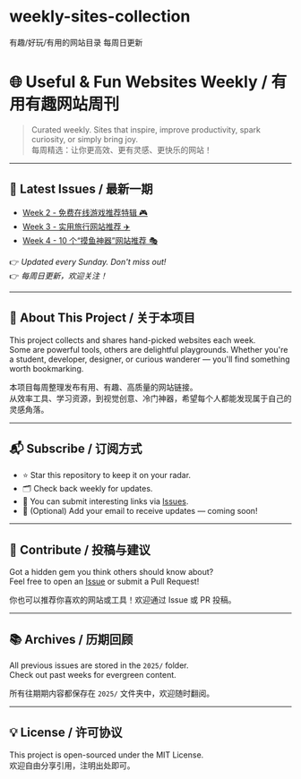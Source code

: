 # weekly-sites-collection
有趣/好玩/有用的网站目录 每周日更新

# 🌐 Useful & Fun Websites Weekly / 有用有趣网站周刊

> Curated weekly. Sites that inspire, improve productivity, spark curiosity, or simply bring joy.  
> 每周精选：让你更高效、更有灵感、更快乐的网站！

---

## 📅 Latest Issues / 最新一期

-  [Week 2 - 免费在线游戏推荐特辑 🎮](./2025/week-2.md)
-  [Week 3 - 实用旅行网站推荐 ✈️](./2025/week-3.md)
-  [Week 4 - 10 个“摸鱼神器”网站推荐 🎭](./2025/week-4.md)



👉 *Updated every Sunday. Don't miss out!*  
👉 *每周日更新，欢迎关注！*

---

## 🧭 About This Project / 关于本项目

This project collects and shares hand-picked websites each week.  
Some are powerful tools, others are delightful playgrounds. Whether you're a student, developer, designer, or curious wanderer — you'll find something worth bookmarking.

本项目每周整理发布有用、有趣、高质量的网站链接。  
从效率工具、学习资源，到视觉创意、冷门神器，希望每个人都能发现属于自己的灵感角落。

---

## 📬 Subscribe / 订阅方式

- ⭐ Star this repository to keep it on your radar.
- 🗂 Check back weekly for updates.
- 💬 You can submit interesting links via [Issues](https://github.com/BlueSoul2003/weekly-sites-collection).
- 📧 (Optional) Add your email to receive updates — coming soon!

---

## 🤝 Contribute / 投稿与建议

Got a hidden gem you think others should know about?  
Feel free to open an [Issue]([https://github.com/BlueSoul2003/weekly-sites-collection]) or submit a Pull Request!

你也可以推荐你喜欢的网站或工具！欢迎通过 Issue 或 PR 投稿。

---

## 📚 Archives / 历期回顾

All previous issues are stored in the `2025/` folder.  
Check out past weeks for evergreen content.

所有往期期内容都保存在 `2025/` 文件夹中，欢迎随时翻阅。

---

## 💡 License / 许可协议

This project is open-sourced under the MIT License.  
欢迎自由分享引用，注明出处即可。
